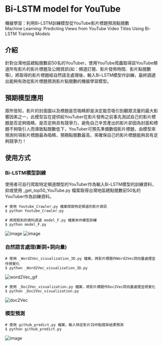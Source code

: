 # Bi-LSTM model for YouTube
機器學習：利用Bi-LSTM訓練模型從YouTube影片標題預測點閱數   
Machine Learning: Predicting Views from YouTube Video Titles Using Bi-LSTM Training Models


## 介紹
針對台灣地區總點閱數前50名的YouTuber，使用YouTube爬蟲取得該YouTube頻道所有影片的影片標題及公開資訊(如：頻道訂閱、影片發佈時間、影片點閱數等)，將取得的影片標題經自然語言處理後，輸入Bi-LSTM模型作訓練，最終調適出能夠有效從影片標題預測影片點閱數的機器學習模型。

## 預期模型應用
眾所皆知，影片的封面圖以及標題是否吸睛即是決定能否吸引到觀眾流量的最大影響因素之一，此模型旨在提供給YouTuber在影片發佈之前事先測試自己的影片標題是否足夠吸睛、是否足夠具有競爭力，避免自己辛苦產出的影片卻因為封面和標題不夠吸引人而導致點閱數低下，YouTuber可預先準備數個影片標題，由模型來預測何項影片標題最為吸睛，預期點閱數最高，來確保自己的影片標題能夠具有足夠競爭力！


## 使用方式
### Bi-LSTM模型訓練
使用者可自行爬取特定頻道類型的YouTuber作為輸入Bi-LSTM模型的訓練資料，抑或使用 _get_top50_YouTube.py 檔案取得台灣地區總點閱數前50名的YouTuber作為訓練資料。
```
# 使用 Youtube_Crawler.py 檔案爬取特定頻道的影片資訊
$ python Youtube_Crawler.py  

# 將爬取到的資料透過 model_F.py 檔案來作模型訓練
$ python model_F.py
```
![image](https://user-images.githubusercontent.com/111637364/187491703-e687ca21-2fa6-4679-8d1d-18260481f12c.png)
![image](https://user-images.githubusercontent.com/111637364/187491716-1692db3a-0110-4d51-892c-35445b7c1038.png)


### 自然語言處理(斷詞+詞向量)
```
# 使用 _Word2Vec_visualization_3D.py 檔案，將影片標題作Word2Vec詞向量處理並作視覺化
$ python _Word2Vec_visualization_3D.py 
```
![word2Vec_gif](https://user-images.githubusercontent.com/111637364/186734029-2d3c3d5e-e059-4a75-82d3-3ac3eb5242c7.gif)

```
# 使用 _Doc2Vec_visualization.py 檔案，將影片標題作Doc2Vec詞向量處理並視覺化
$ python _Doc2Vec_visualization.py 
```
![doc2Vec](https://user-images.githubusercontent.com/111637364/186747996-65ea93cc-5dc1-452b-8874-51aec3158ffe.jpg)


### 模型預測
```
# 使用 github_predict.py 檔案，輸入特定影片ID作點閱率結果預測
$ python github_predict.py
```
![image](https://user-images.githubusercontent.com/111637364/187491916-8c2fb094-fa9c-4e23-99a9-6980a4db11b1.png)

